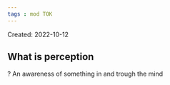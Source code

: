 ```yaml
---
tags : mod TOK
---
```

Created: 2022-10-12 

## What is perception
?
An awareness of something in and trough the mind
<!--SR:!2023-02-02,15,250-->